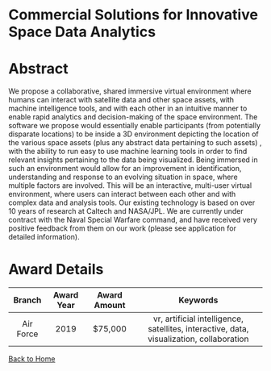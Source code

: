 
Commercial Solutions for Innovative Space Data Analytics
========================================================

# Abstract


We propose a collaborative, shared immersive virtual environment where humans can interact with satellite data and other space assets, with machine intelligence tools, and with each other in an intuitive manner to enable rapid analytics and decision-making of the space environment. The software we propose would essentially enable participants (from potentially disparate locations) to be inside a 3D environment depicting the location of the various space assets (plus any abstract data pertaining to such assets) , with the ability to run easy to use machine learning tools in order to find relevant insights pertaining to the data being visualized. Being immersed in such an environment would allow for an improvement in identification, understanding and response to an evolving situation in space, where multiple factors are involved. This will be an interactive, multi-user virtual environment, where users can interact between each other and with complex data and analysis tools. Our existing technology is based on over 10 years of research at Caltech and NASA/JPL. We are currently under contract with the Naval Special Warfare command, and have received very positive feedback from them on our work (please see application for detailed information).  

# Award Details

|Branch|Award Year|Award Amount|Keywords|
| :---: | :---: | :---: | :---: |
|Air Force|2019|$75,000|vr, artificial intelligence, satellites, interactive, data, visualization, collaboration|
  
  


[Back to Home](https://github.com/chrischow/dod_sbir_awards/Reports/DJ/#1495)
